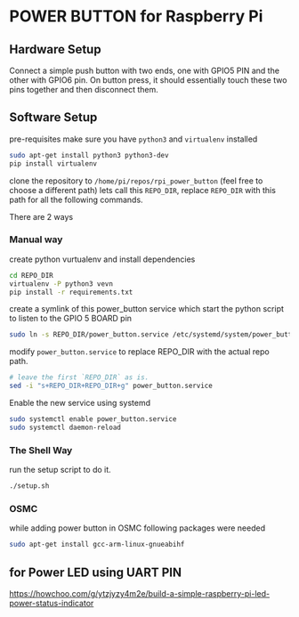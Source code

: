 # POWER BUTTON for Raspberry Pi

## Hardware Setup

Connect a simple push button with two ends, one with GPIO5 PIN and the other with GPIO6 pin.
On button press, it should essentially touch these two pins together and then disconnect them.


## Software Setup

pre-requisites
make sure you have `python3` and `virtualenv` installed
```bash
sudo apt-get install python3 python3-dev
pip install virtualenv
```

clone the repository to `/home/pi/repos/rpi_power_button` (feel free to choose a different path) lets call this `REPO_DIR`,
replace `REPO_DIR` with this path for all the following commands.

There are 2 ways

### Manual way

create python vurtualenv and install dependencies
```bash
cd REPO_DIR
virtualenv -P python3 vevn
pip install -r requirements.txt
```

create a symlink of this power_button service which start the python script to listen to the GPIO 5 BOARD pin
```bash
sudo ln -s REPO_DIR/power_button.service /etc/systemd/system/power_button.service
```

modify `power_button.service` to replace REPO_DIR with the actual repo path.
```bash
# leave the first `REPO_DIR` as is.
sed -i "s+REPO_DIR+REPO_DIR+g" power_button.service
```

Enable the new service using systemd
```bash
sudo systemctl enable power_button.service
sudo systemctl daemon-reload
```

### The Shell Way

run the setup script to do it.
```bash
./setup.sh
```

### OSMC
while adding power button in OSMC following packages were needed
```bash
sudo apt-get install gcc-arm-linux-gnueabihf
```
## for Power LED using UART PIN
https://howchoo.com/g/ytzjyzy4m2e/build-a-simple-raspberry-pi-led-power-status-indicator
